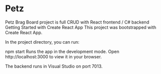 # Petz

Petz Brag Board project is full CRUD with React frontend / C# backend
Getting Started with Create React App
This project was bootstrapped with Create React App.

In the project directory, you can run:

npm start
Runs the app in the development mode.
Open http://localhost:3000 to view it in your browser.

The backend runs in Visual Studio on port 7013.

